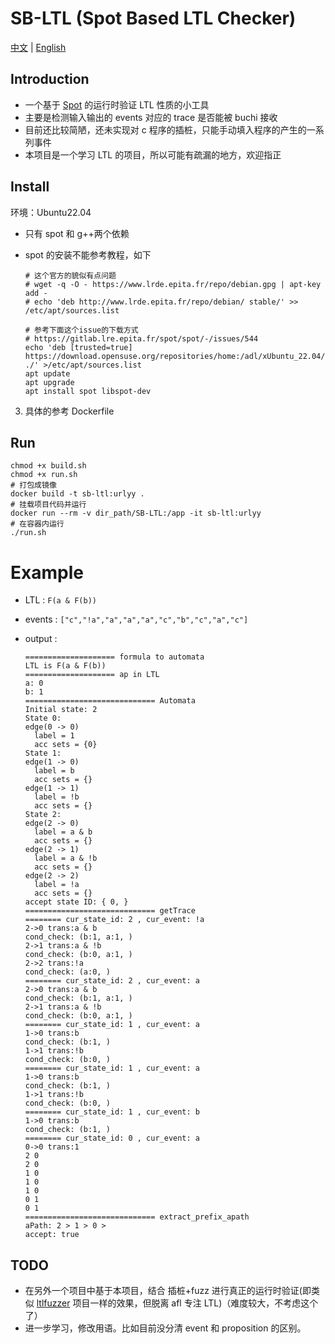 # SB-LTL (Spot Based LTL Checker)

<a href="README.md">中文</a> | <a href="README.en.md">English</a>

## Introduction

- 一个基于 [Spot](https://spot.lre.epita.fr/index.html) 的运行时验证 LTL 性质的小工具
- 主要是检测输入输出的 events 对应的 trace 是否能被 buchi 接收
- 目前还比较简陋，还未实现对 c 程序的插桩，只能手动填入程序的产生的一系列事件
- 本项目是一个学习 LTL 的项目，所以可能有疏漏的地方，欢迎指正

## Install

环境：Ubuntu22.04

- 只有 spot 和 g++两个依赖
- spot 的安装不能参考教程，如下

  ```
  # 这个官方的貌似有点问题
  # wget -q -O - https://www.lrde.epita.fr/repo/debian.gpg | apt-key add -
  # echo 'deb http://www.lrde.epita.fr/repo/debian/ stable/' >> /etc/apt/sources.list

  # 参考下面这个issue的下载方式
  # https://gitlab.lre.epita.fr/spot/spot/-/issues/544
  echo 'deb [trusted=true] https://download.opensuse.org/repositories/home:/adl/xUbuntu_22.04/ ./' >/etc/apt/sources.list
  apt update
  apt upgrade
  apt install spot libspot-dev
  ```

3. 具体的参考 Dockerfile

## Run

```
chmod +x build.sh
chmod +x run.sh
# 打包成镜像
docker build -t sb-ltl:urlyy .
# 挂载项目代码并运行
docker run --rm -v dir_path/SB-LTL:/app -it sb-ltl:urlyy
# 在容器内运行
./run.sh
```

# Example

- LTL : `F(a & F(b))`
- events : `["c","!a","a","a","a","c","b","c","a","c"]`
- output :

  ```
  ==================== formula to automata
  LTL is F(a & F(b))
  ==================== ap in LTL
  a: 0
  b: 1
  ============================= Automata
  Initial state: 2
  State 0:
  edge(0 -> 0)
    label = 1
    acc sets = {0}
  State 1:
  edge(1 -> 0)
    label = b
    acc sets = {}
  edge(1 -> 1)
    label = !b
    acc sets = {}
  State 2:
  edge(2 -> 0)
    label = a & b
    acc sets = {}
  edge(2 -> 1)
    label = a & !b
    acc sets = {}
  edge(2 -> 2)
    label = !a
    acc sets = {}
  accept state ID: { 0, }
  ============================= getTrace
  ======== cur_state_id: 2 , cur_event: !a
  2->0 trans:a & b
  cond_check: (b:1, a:1, )
  2->1 trans:a & !b
  cond_check: (b:0, a:1, )
  2->2 trans:!a
  cond_check: (a:0, )
  ======== cur_state_id: 2 , cur_event: a
  2->0 trans:a & b
  cond_check: (b:1, a:1, )
  2->1 trans:a & !b
  cond_check: (b:0, a:1, )
  ======== cur_state_id: 1 , cur_event: a
  1->0 trans:b
  cond_check: (b:1, )
  1->1 trans:!b
  cond_check: (b:0, )
  ======== cur_state_id: 1 , cur_event: a
  1->0 trans:b
  cond_check: (b:1, )
  1->1 trans:!b
  cond_check: (b:0, )
  ======== cur_state_id: 1 , cur_event: b
  1->0 trans:b
  cond_check: (b:1, )
  ======== cur_state_id: 0 , cur_event: a
  0->0 trans:1
  2 0
  2 0
  1 0
  1 0
  1 0
  0 1
  0 1
  ============================= extract_prefix_apath
  aPath: 2 > 1 > 0 >
  accept: true
  ```

## TODO

- 在另外一个项目中基于本项目，结合 插桩+fuzz 进行真正的运行时验证(即类似 [ltlfuzzer](https://github.com/ltlfuzzer/LTL-Fuzzer) 项目一样的效果，但脱离 afl 专注 LTL)（难度较大，不考虑这个了）
- 进一步学习，修改用语。比如目前没分清 event 和 proposition 的区别。
